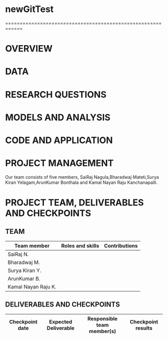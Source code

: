 # newGitTest
============================================================

# OVERVIEW

# DATA

# RESEARCH QUESTIONS

# MODELS AND ANALYSIS

# CODE AND APPLICATION

# PROJECT MANAGEMENT

Our team consists of five members, SaiRaj Nagula,Bharadwaj Mateti,Surya Kiran Yelagam,ArunKumar Bonthala and Kamal Nayan Raju Kanchanapalli.

# PROJECT TEAM, DELIVERABLES AND CHECKPOINTS

## TEAM

| Team member | Roles and skills | Contributions |
|-------------|-------------------------|---------------------------------------------|
| SaiRaj N. | | |
| Bharadwaj M. |  |  |
| Surya Kiran Y.| | |
| ArunKumar B.|  | |
| Kamal Nayan Raju K.|  | |

## DELIVERABLES AND CHECKPOINTS


| Checkpoint date | Expected Deliverable                                                          | Responsible team member(s) | Checkpoint results                                                                                                                  |
|-----------------|-------------------------------------------------------------------------------|----------------------------|-------------------------------------------------------------------------------------------------------------------------------------|
